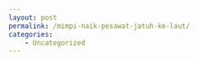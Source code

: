 ```yaml
---
layout: post
permalink: /mimpi-naik-pesawat-jatuh-ke-laut/
categories:
    - Uncategorized
---
```


